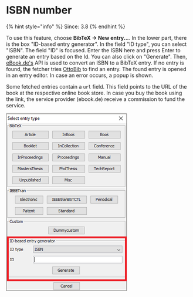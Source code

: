 # ISBN number

{% hint style="info" %}
Since: 3.8
{% endhint %}

To use this feature, choose **BibTeX → New entry...**. In the lower part, there is the box "ID-based entry generator". In the field "ID type", you can select "ISBN". The field "ID" is focused. Enter the ISBN here and press Enter to generate an entry based on the Id. You can also click on "Generate". Then, [eBook.de's](http://www.ebook.de/) API is used to convert an ISBN to a BibTeX entry. If no entry is found, the fetcher tries [OttoBib](https://www.ottobib.com/) to find an entry. The found entry is opened in an entry editor. In case an error occurs, a popup is shown.

Some fetched entries contain a `url` field. This field points to the URL of the book at the respective online book store. In case you buy the book using the link, the service provider \(ebook.de\) receive a commission to fund the service.

![Screenshot of new entry dialog](../../.gitbook/assets/newentrychoosetype-idgeneratorhighlighted-isbn%20%282%29%20%284%29%20%284%29%20%283%29%20%281%29%20%284%29%20%284%29%20%284%29%20%282%29.png)

